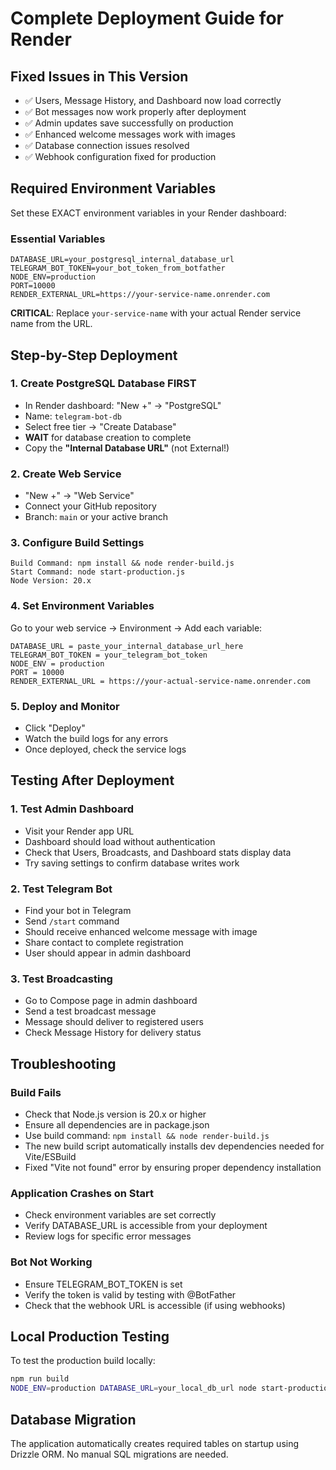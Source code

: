 # Complete Deployment Guide for Render

## Fixed Issues in This Version
- ✅ Users, Message History, and Dashboard now load correctly
- ✅ Bot messages now work properly after deployment  
- ✅ Admin updates save successfully on production
- ✅ Enhanced welcome messages work with images
- ✅ Database connection issues resolved
- ✅ Webhook configuration fixed for production

## Required Environment Variables

Set these EXACT environment variables in your Render dashboard:

### Essential Variables
```
DATABASE_URL=your_postgresql_internal_database_url
TELEGRAM_BOT_TOKEN=your_bot_token_from_botfather
NODE_ENV=production
PORT=10000
RENDER_EXTERNAL_URL=https://your-service-name.onrender.com
```

**CRITICAL**: Replace `your-service-name` with your actual Render service name from the URL.

## Step-by-Step Deployment

### 1. Create PostgreSQL Database FIRST
- In Render dashboard: "New +" → "PostgreSQL"
- Name: `telegram-bot-db` 
- Select free tier → "Create Database"
- **WAIT** for database creation to complete
- Copy the **"Internal Database URL"** (not External!)

### 2. Create Web Service
- "New +" → "Web Service"
- Connect your GitHub repository
- Branch: `main` or your active branch

### 3. Configure Build Settings
```
Build Command: npm install && node render-build.js
Start Command: node start-production.js
Node Version: 20.x
```

### 4. Set Environment Variables
Go to your web service → Environment → Add each variable:

```
DATABASE_URL = paste_your_internal_database_url_here
TELEGRAM_BOT_TOKEN = your_telegram_bot_token
NODE_ENV = production  
PORT = 10000
RENDER_EXTERNAL_URL = https://your-actual-service-name.onrender.com
```

### 5. Deploy and Monitor
- Click "Deploy"
- Watch the build logs for any errors
- Once deployed, check the service logs

## Testing After Deployment

### 1. Test Admin Dashboard
- Visit your Render app URL
- Dashboard should load without authentication
- Check that Users, Broadcasts, and Dashboard stats display data
- Try saving settings to confirm database writes work

### 2. Test Telegram Bot
- Find your bot in Telegram
- Send `/start` command
- Should receive enhanced welcome message with image
- Share contact to complete registration
- User should appear in admin dashboard

### 3. Test Broadcasting
- Go to Compose page in admin dashboard
- Send a test broadcast message
- Message should deliver to registered users
- Check Message History for delivery status

## Troubleshooting

### Build Fails
- Check that Node.js version is 20.x or higher
- Ensure all dependencies are in package.json
- Use build command: `npm install && node render-build.js`
- The new build script automatically installs dev dependencies needed for Vite/ESBuild
- Fixed "Vite not found" error by ensuring proper dependency installation

### Application Crashes on Start
- Check environment variables are set correctly
- Verify DATABASE_URL is accessible from your deployment
- Review logs for specific error messages

### Bot Not Working
- Ensure TELEGRAM_BOT_TOKEN is set
- Verify the token is valid by testing with @BotFather
- Check that the webhook URL is accessible (if using webhooks)

## Local Production Testing

To test the production build locally:

```bash
npm run build
NODE_ENV=production DATABASE_URL=your_local_db_url node start-production.js
```

## Database Migration

The application automatically creates required tables on startup using Drizzle ORM. No manual SQL migrations are needed.
